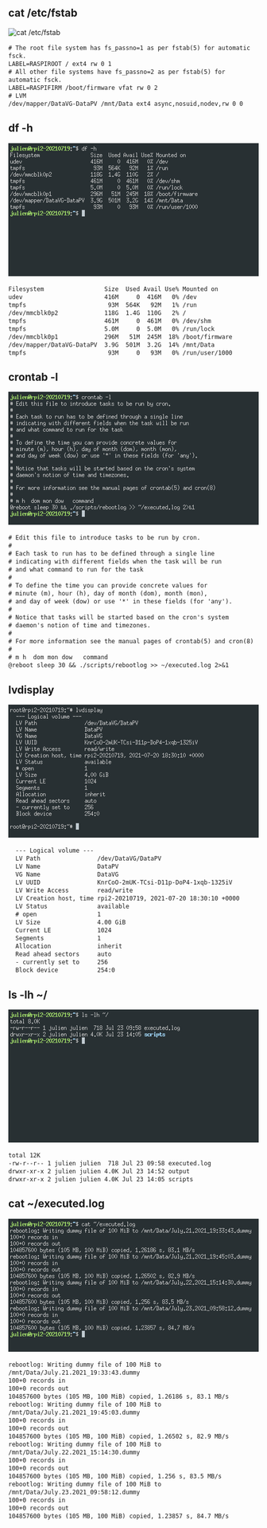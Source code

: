 ## cat /etc/fstab

![cat /etc/fstab](screenshots/etc-fstab.png)

    # The root file system has fs_passno=1 as per fstab(5) for automatic fsck.
    LABEL=RASPIROOT / ext4 rw 0 1
    # All other file systems have fs_passno=2 as per fstab(5) for automatic fsck.
    LABEL=RASPIFIRM /boot/firmware vfat rw 0 2
    # LVM
    /dev/mapper/DataVG-DataPV /mnt/Data ext4 async,nosuid,nodev,rw 0 0 

## df -h

![df -h](screenshots/df-h.png)

    Filesystem                 Size  Used Avail Use% Mounted on
    udev                       416M     0  416M   0% /dev
    tmpfs                       93M  564K   92M   1% /run
    /dev/mmcblk0p2             118G  1.4G  110G   2% /
    tmpfs                      461M     0  461M   0% /dev/shm
    tmpfs                      5.0M     0  5.0M   0% /run/lock
    /dev/mmcblk0p1             296M   51M  245M  18% /boot/firmware
    /dev/mapper/DataVG-DataPV  3.9G  501M  3.2G  14% /mnt/Data
    tmpfs                       93M     0   93M   0% /run/user/1000

## crontab -l

![crontab -l](screenshots/crontab-l.png)

    # Edit this file to introduce tasks to be run by cron.
    # 
    # Each task to run has to be defined through a single line
    # indicating with different fields when the task will be run
    # and what command to run for the task
    # 
    # To define the time you can provide concrete values for
    # minute (m), hour (h), day of month (dom), month (mon),
    # and day of week (dow) or use '*' in these fields (for 'any').
    # 
    # Notice that tasks will be started based on the cron's system
    # daemon's notion of time and timezones.
    # 
    # For more information see the manual pages of crontab(5) and cron(8)
    # 
    # m h  dom mon dow   command
    @reboot sleep 30 && ./scripts/rebootlog >> ~/executed.log 2>&1

## lvdisplay

![lvdisplay](screenshots/lvdisplay.png)

      --- Logical volume ---
      LV Path                /dev/DataVG/DataPV
      LV Name                DataPV
      VG Name                DataVG
      LV UUID                KnrCoO-2mUK-TCsi-D11p-DoP4-1xqb-1325iV
      LV Write Access        read/write
      LV Creation host, time rpi2-20210719, 2021-07-20 18:30:10 +0000
      LV Status              available
      # open                 1
      LV Size                4.00 GiB
      Current LE             1024
      Segments               1
      Allocation             inherit
      Read ahead sectors     auto
      - currently set to     256
      Block device           254:0
 
## ls -lh ~/

![ls -lh](screenshots/ls-lh.png)

    total 12K
    -rw-r--r-- 1 julien julien  718 Jul 23 09:58 executed.log
    drwxr-xr-x 2 julien julien 4.0K Jul 23 14:52 output
    drwxr-xr-x 2 julien julien 4.0K Jul 23 14:05 scripts

## cat ~/executed.log

![cat ~/executed.log](screenshots/cat-executed-log.png)

    rebootlog: Writing dummy file of 100 MiB to /mnt/Data/July.21.2021_19:33:43.dummy
    100+0 records in
    100+0 records out
    104857600 bytes (105 MB, 100 MiB) copied, 1.26186 s, 83.1 MB/s
    rebootlog: Writing dummy file of 100 MiB to /mnt/Data/July.21.2021_19:45:03.dummy
    100+0 records in
    100+0 records out
    104857600 bytes (105 MB, 100 MiB) copied, 1.26502 s, 82.9 MB/s
    rebootlog: Writing dummy file of 100 MiB to /mnt/Data/July.22.2021_15:14:30.dummy
    100+0 records in
    100+0 records out
    104857600 bytes (105 MB, 100 MiB) copied, 1.256 s, 83.5 MB/s
    rebootlog: Writing dummy file of 100 MiB to /mnt/Data/July.23.2021_09:58:12.dummy
    100+0 records in
    100+0 records out
    104857600 bytes (105 MB, 100 MiB) copied, 1.23857 s, 84.7 MB/s
      
